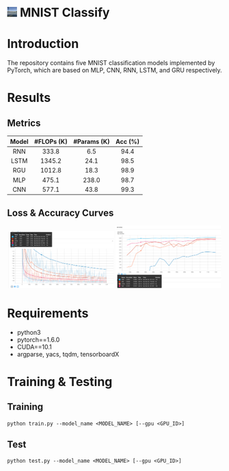 [<img height="23" src="https://github.com/lh9171338/Outline/blob/master/icon.jpg"/>](https://github.com/lh9171338/Outline) MNIST Classify
===

# Introduction
The repository contains five MNIST classification models implemented by PyTorch, which are based on MLP, CNN, RNN, LSTM, and GRU respectively.

# Results

## Metrics
| Model | #FLOPs (K) | #Params (K) | Acc (%) |
| :---: | :---: | :---: | :---: |
| RNN | 333.8 | 6.5 | 94.4 |
| LSTM | 1345.2 | 24.1 | 98.5 |
| RGU | 1012.8 | 18.3 | 98.9 |
| MLP | 475.1 | 238.0 | 98.7 |
| CNN | 577.1 | 43.8 | 99.3 |


## Loss & Accuracy Curves

<p align="center">
    <img width="49%" src="figure/loss.png"/>
    <img width="49%" src="figure/accuracy.png"/>
</p>

# Requirements

 - python3
 - pytorch==1.6.0
 - CUDA==10.1
 - argparse, yacs, tqdm, tensorboardX

# Training & Testing

## Training
```shell
python train.py --model_name <MODEL_NAME> [--gpu <GPU_ID>]
```

## Test
```shell
python test.py --model_name <MODEL_NAME> [--gpu <GPU_ID>]
```
